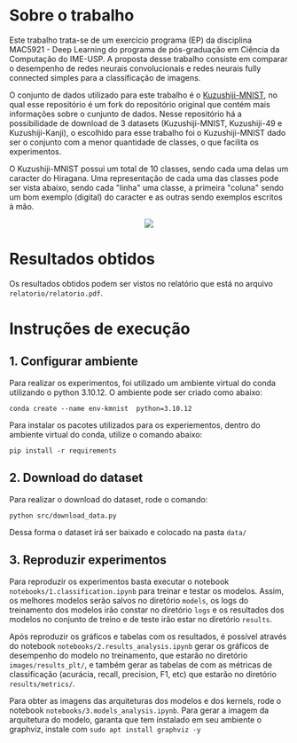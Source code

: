 # Sobre o trabalho
Este trabalho trata-se de um exercício programa (EP) da  disciplina MAC5921 - Deep Learning do programa de pós-graduação em Ciência da Computação do IME-USP. A proposta desse trabalho consiste em comparar o desempenho de redes neurais convolucionais e redes neurais fully connected simples para a classificação de imagens.

O conjunto de dados utilizado para este trabalho é o [Kuzushiji-MNIST](https://github.com/rois-codh/kmnist), no qual esse repositório é um fork do repositório original que contém mais informações sobre o cunjunto de dados. Nesse repositório há a possibilidade de download de 3 datasets (Kuzushiji-MNIST, Kuzushiji-49 e Kuzushiji-Kanji), o escolhido para esse trabalho foi o Kuzushiji-MNIST dado ser o conjunto com a menor quantidade de classes, o que facilita os experimentos. 

O Kuzushiji-MNIST possui um total de 10 classes, sendo cada uma delas um caracter do Hiragana. Uma representação de cada uma das classes pode ser vista abaixo, sendo cada "linha" uma classe, a primeira "coluna" sendo um bom exemplo (digital) do caracter e as outras sendo exemplos escritos à mão.

<p align="center">
  <img src="images/kmnist_examples.png" />
</p>

# Resultados obtidos

Os resultados obtidos podem ser vistos no relatório que está no arquivo `relatorio/relatorio.pdf`.

# Instruções de execução

## 1. Configurar ambiente


Para realizar os experimentos, foi utilizado um ambiente virtual do conda utilizando o python 3.10.12. O ambiente pode ser criado como abaixo:

```
conda create --name env-kmnist  python=3.10.12
```

Para instalar os pacotes utilizados para os experiementos, dentro do ambiente virtual do conda, utilize o comando abaixo:

```
pip install -r requirements
```

## 2. Download do dataset

Para realizar o download do dataset, rode o comando:

```
python src/download_data.py
```

Dessa forma o dataset irá ser baixado e colocado na pasta `data/`

## 3. Reproduzir experimentos

Para reproduzir os experimentos basta executar o notebook `notebooks/1.classification.ipynb` para treinar e testar os modelos. Assim, os melhores modelos serão salvos no diretório `models`, os logs do treinamento dos modelos irão constar no diretório `logs` e os resultados dos modelos no conjunto de treino e de teste irão estar no diretório `results`.

Após reproduzir os gráficos e tabelas com os resultados, é possível através do notebook `notebooks/2.results_analysis.ipynb` gerar os gráficos de desempenho do modelo no treinamento, que estarão no diretório `images/results_plt/`, e também gerar as tabelas de com as métricas de classificação (acurácia, recall, precision, F1, etc) que estarão no diretório `results/metrics/`.

Para obter as imagens das arquiteturas dos modelos e dos kernels, rode o notebook `notebooks/3.models_analysis.ipynb`. Para gerar a imagem da arquitetura do modelo, garanta que tem instalado em seu ambiente o graphviz, instale com `sudo apt install graphviz -y`










